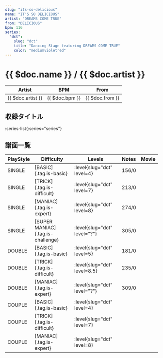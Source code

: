 ```yaml
---
slug: "its-so-delicious"
name: "IT'S SO DELICIOUS"
artist: "DREAMS COME TRUE"
from: "DELICIOUS"
bpm: 116
series:
  "dct":
    slug: "dct"
    title: "Dancing Stage featuring DREAMS COME TRUE"
    color: "mediumvioletred"
---
```


# {{ $doc.name }} / {{ $doc.artist }}

|Artist|BPM|From|
|------|---|----|
|{{ $doc.artist }}|{{ $doc.bpm }}|{{ $doc.from }}|

## 収録タイトル

:series-list{:series="series"}

## 譜面一覧

|PlayStyle|Difficulty|Levels|Notes|Movie|
|---------|----------|------|-----|-----|
|SINGLE|[BASIC]{.tag.is-basic}|:level{slug="dct" level=4}|156/0||
|SINGLE|[TRICK]{.tag.is-difficult}|:level{slug="dct" level=7}|213/0||
|SINGLE|[MANIAC]{.tag.is-expert}|:level{slug="dct" level=8}|274/0||
|SINGLE|[SUPER MANIAC]{.tag.is-challenge}|:level{slug="dct" level="?"}|305/0||
|DOUBLE|[BASIC]{.tag.is-basic}|:level{slug="dct" level=5}|181/0||
|DOUBLE|[TRICK]{.tag.is-difficult}|:level{slug="dct" level=8.5}|235/0||
|DOUBLE|[MANIAC]{.tag.is-expert}|:level{slug="dct" level="?"}|309/0||
|COUPLE|[BASIC]{.tag.is-basic}|:level{slug="dct" level=4}|||
|COUPLE|[TRICK]{.tag.is-difficult}|:level{slug="dct" level=7}|||
|COUPLE|[MANIAC]{.tag.is-expert}|:level{slug="dct" level=8}|||
